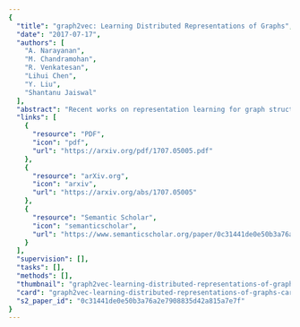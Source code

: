 ```yaml
---
{
  "title": "graph2vec: Learning Distributed Representations of Graphs",
  "date": "2017-07-17",
  "authors": [
    "A. Narayanan",
    "M. Chandramohan",
    "R. Venkatesan",
    "Lihui Chen",
    "Y. Liu",
    "Shantanu Jaiswal"
  ],
  "abstract": "Recent works on representation learning for graph structured data predominantly focus on learning distributed representations of graph substructures such as nodes and subgraphs. However, many graph analytics tasks such as graph classification and clustering require representing entire graphs as fixed length feature vectors. While the aforementioned approaches are naturally unequipped to learn such representations, graph kernels remain as the most effective way of obtaining them. However, these graph kernels use handcrafted features (e.g., shortest paths, graphlets, etc.) and hence are hampered by problems such as poor generalization. To address this limitation, in this work, we propose a neural embedding framework named graph2vec to learn data-driven distributed representations of arbitrary sized graphs. graph2vec's embeddings are learnt in an unsupervised manner and are task agnostic. Hence, they could be used for any downstream task such as graph classification, clustering and even seeding supervised representation learning approaches. Our experiments on several benchmark and large real-world datasets show that graph2vec achieves significant improvements in classification and clustering accuracies over substructure representation learning approaches and are competitive with state-of-the-art graph kernels.",
  "links": [
    {
      "resource": "PDF",
      "icon": "pdf",
      "url": "https://arxiv.org/pdf/1707.05005.pdf"
    },
    {
      "resource": "arXiv.org",
      "icon": "arxiv",
      "url": "https://arxiv.org/abs/1707.05005"
    },
    {
      "resource": "Semantic Scholar",
      "icon": "semanticscholar",
      "url": "https://www.semanticscholar.org/paper/0c31441de0e50b3a76a2e7908835d42a815a7e7f"
    }
  ],
  "supervision": [],
  "tasks": [],
  "methods": [],
  "thumbnail": "graph2vec-learning-distributed-representations-of-graphs-thumb.jpg",
  "card": "graph2vec-learning-distributed-representations-of-graphs-card.jpg",
  "s2_paper_id": "0c31441de0e50b3a76a2e7908835d42a815a7e7f"
}
---
```


